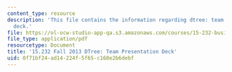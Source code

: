 ```yaml
---
content_type: resource
description: 'This file contains the information regarding dtree: team presentation
  deck.'
file: https://ol-ocw-studio-app-qa.s3.amazonaws.com/courses/15-232-business-model-innovation-global-health-in-frontier-markets-fall-2013/0f71bf24ad14224f5f65c168e2b6debf_MIT15_232F13_t3_presentatn.pdf
file_type: application/pdf
resourcetype: Document
title: '15.232 Fall 2013 DTree: Team Presentation Deck'
uid: 0f71bf24-ad14-224f-5f65-c168e2b6debf
---
```

